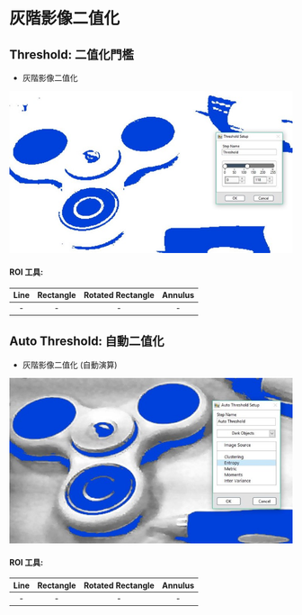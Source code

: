 # 灰階影像二值化

## Threshold: 二值化門檻

* 灰階影像二值化

![](../../../.gitbook/assets/tu-pian-32.jpg)

#### ROI 工具:

|              Line              |         Rectangle         | Rotated Rectangle |        Annulus        |
| :---: | :---: | :---: | :---: |
| - | - | - | - |

 

## Auto Threshold: 自動二值化

* 灰階影像二值化 \(自動演算\)

![](../../../.gitbook/assets/tu-pian-33.jpg)

#### ROI 工具:

|              Line              |         Rectangle         | Rotated Rectangle |        Annulus        |
| :---: | :---: | :---: | :---: |
| - | - | - | - |

 

